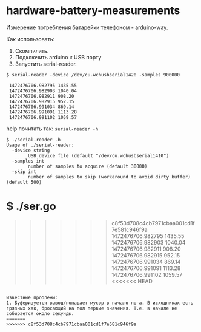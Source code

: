 # hardware-battery-measurements
Измерение потребления батарейки телефоном - arduino-way.  
  

Как использовать:  
1. Скомпилить.  
2. Подключить arduino к USB порту  
3. Запустить serial-reader. 
  
```
$ serial-reader -device /dev/cu.wchusbserial1420 -samples 900000

 1472476706.982795 1435.55  
 1472476706.982903 1040.04  
 1472476706.982911 908.20  
 1472476706.982915 952.15  
 1472476706.991034 869.14  
 1472476706.991091 1113.28  
 1472476706.991102 1059.57
```
help почитать так: `serial-reader -h`
```
$ ./serial-reader -h
Usage of ./serial-reader:
  -device string
        USB device file (default "/dev/cu.wchusbserial1410")
  -samples int
        number of samples to acquire (default 30000)
  -skip int
        number of samples to skip (workaround to avoid dirty buffer) (default 500)
```
$ ./ser.go
=======
>>>>>>> c8f53d708c4cb7971cbaa001cd1f7e581c946f9a
 1472476706.982795 1435.55  
 1472476706.982903 1040.04  
 1472476706.982911 908.20  
 1472476706.982915 952.15  
 1472476706.991034 869.14  
 1472476706.991091 1113.28  
 1472476706.991102 1059.57  
<<<<<<< HEAD
```

Известные проблемы:  
1. Буферизуется вывод/попадает мусор в начало лога. В исходниках есть грязных хак, бросающий на пол первые значения. Т.е. в начале не собирается около секунды.
=======
>>>>>>> c8f53d708c4cb7971cbaa001cd1f7e581c946f9a
